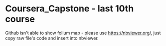 # Coursera_Capstone - last 10th course 
Github isn't able to show folium map - please use https://nbviewer.org/, just copy raw file's code and insert into nbviewer.
